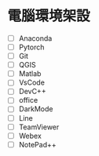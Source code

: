 # 電腦環境架設
- [ ] Anaconda
- [ ] Pytorch
- [ ] Git
- [ ] QGIS
- [ ] Matlab
- [ ] VsCode
- [ ] DevC++
- [ ] office
- [ ] DarkMode
- [ ] Line
- [ ] TeamViewer
- [ ] Webex
- [ ] NotePad++
